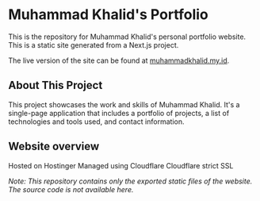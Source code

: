 # Muhammad Khalid's Portfolio

This is the repository for Muhammad Khalid's personal portfolio website. This is a static site generated from a Next.js project.

The live version of the site can be found at [muhammadkhalid.my.id](https://muhammadkhalid.my.id).

## About This Project

This project showcases the work and skills of Muhammad Khalid. It's a single-page application that includes a portfolio of projects, a list of technologies and tools used, and contact information.

## Website overview

Hosted on Hostinger
Managed using Cloudflare
Cloudflare strict SSL

_Note: This repository contains only the exported static files of the website. The source code is not available here._
